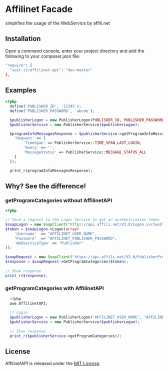 # Affilinet Facade
simplifies the usage of the WebService by affili.net

## Installation

  Open a command console, enter your project directory and add the following to your composer.json file:
  
  ```sh
"require": {
    "suit-it/affilinet-api": "dev-master"
},
``` 
  
## Examples
```php
<?php
  define('PUBLISHER_ID', '12345');
  define('PUBLISHER_PASSWORD', 'abcde');

  $publisherLogon = new PublisherLogon(PUBLISHER_ID, PUBLISHER_PASSWORD);
  $publisherService = new PublisherService($publisherLogon);

  $programInfoMessagesResponse = $publisherService->getProgramInfoMessages([
  	'Request' => [
  		'TimeSpan' => PublisherService::TIME_SPAN_LAST_LOGIN,
  		'Query' => '',
  		'MessageStatus' => PublisherService::MESSAGE_STATUS_ALL
  	]
  ]);

  print_r(programInfoMessagesResponse);
```

## Why? See the difference!

### getProgramCategories without AffilinetAPI
```php
<?php 

// Send a request to the Logon Service to get an authentication token
$soapLogon = new SoapClient("https://api.affili.net/V2.0/Logon.svc?wsdl");
$token = $soapLogon->Logon(array(
    'Username'  => "AFFILINET_USER_NAME",
    'Password'  => "AFFILINET_PUBLISHER_PASSWORD",
    'WebServiceType' => "Publisher"
));
 
$soapRequest = new SoapClient("https://api.affili.net/V2.0/PublisherProgram.svc?wsdl");
$response = $soapRequest->GetProgramCategories($token);
 
// Show response
print_r($response);
```

### getProgramCategories with AffilinetAPI
```php
  <?php
  use AffilinetAPI;
  
  // Login
  $publisherLogon = new PublisherLogon("AFFILINET_USER_NAME", "AFFILINET_PUBLISHER_PASSWORD");
  $publisherService = new PublisherService($publisherLogon);
  
  // Show response
  print_r($publisherService->getProgramCategories();
```

## License

AffilinetAPI is released under the [MIT License](http://www.opensource.org/licenses/MIT).
